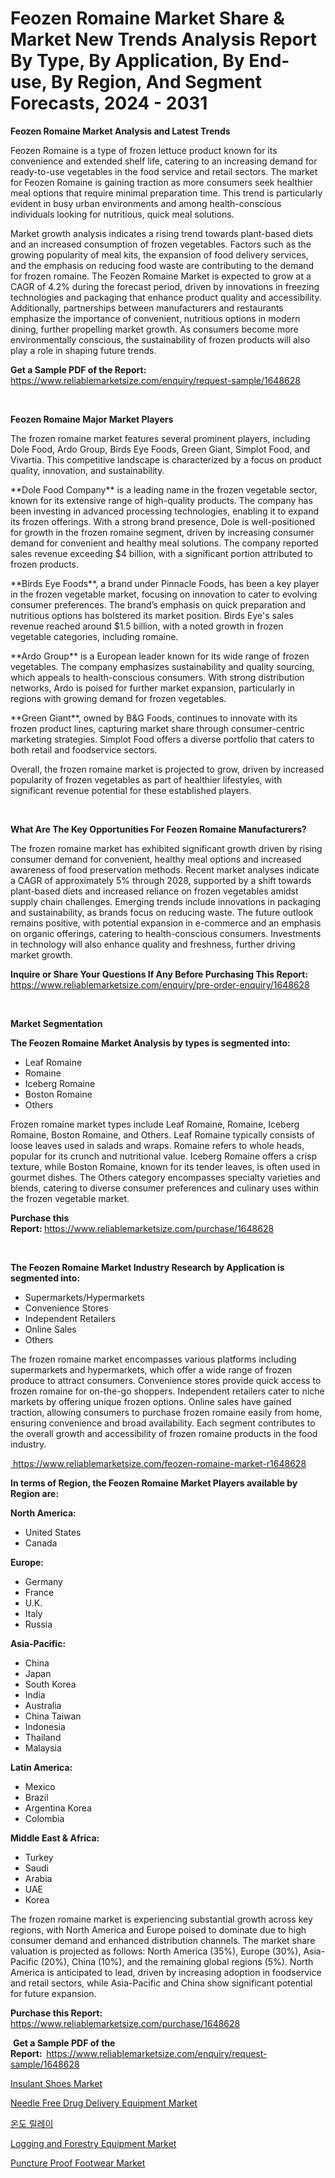 <p><h1>Feozen Romaine Market Share & Market New Trends Analysis Report By Type, By Application, By End-use, By Region, And Segment Forecasts, 2024 - 2031</h1></p><p><strong>Feozen Romaine Market Analysis and Latest Trends</strong></p>
<p><p>Feozen Romaine is a type of frozen lettuce product known for its convenience and extended shelf life, catering to an increasing demand for ready-to-use vegetables in the food service and retail sectors. The market for Feozen Romaine is gaining traction as more consumers seek healthier meal options that require minimal preparation time. This trend is particularly evident in busy urban environments and among health-conscious individuals looking for nutritious, quick meal solutions.</p><p>Market growth analysis indicates a rising trend towards plant-based diets and an increased consumption of frozen vegetables. Factors such as the growing popularity of meal kits, the expansion of food delivery services, and the emphasis on reducing food waste are contributing to the demand for frozen romaine. The Feozen Romaine Market is expected to grow at a CAGR of 4.2% during the forecast period, driven by innovations in freezing technologies and packaging that enhance product quality and accessibility. Additionally, partnerships between manufacturers and restaurants emphasize the importance of convenient, nutritious options in modern dining, further propelling market growth. As consumers become more environmentally conscious, the sustainability of frozen products will also play a role in shaping future trends.</p></p>
<p><strong>Get a Sample PDF of the Report:&nbsp;</strong> <a href="https://www.reliablemarketsize.com/enquiry/request-sample/1648628?utm_campaign=1103&utm_medium=2&utm_source=Github&utm_content=ia&utm_term=15102024&utm_id=feozen-romaine">https://www.reliablemarketsize.com/enquiry/request-sample/1648628</a></p>
<p>&nbsp;</p>
<p><strong>Feozen Romaine Major Market Players</strong></p>
<p><p>The frozen romaine market features several prominent players, including Dole Food, Ardo Group, Birds Eye Foods, Green Giant, Simplot Food, and Vivartia. This competitive landscape is characterized by a focus on product quality, innovation, and sustainability.</p><p>**Dole Food Company** is a leading name in the frozen vegetable sector, known for its extensive range of high-quality products. The company has been investing in advanced processing technologies, enabling it to expand its frozen offerings. With a strong brand presence, Dole is well-positioned for growth in the frozen romaine segment, driven by increasing consumer demand for convenient and healthy meal solutions. The company reported sales revenue exceeding $4 billion, with a significant portion attributed to frozen products.</p><p>**Birds Eye Foods**, a brand under Pinnacle Foods, has been a key player in the frozen vegetable market, focusing on innovation to cater to evolving consumer preferences. The brand’s emphasis on quick preparation and nutritious options has bolstered its market position. Birds Eye's sales revenue reached around $1.5 billion, with a noted growth in frozen vegetable categories, including romaine.</p><p>**Ardo Group** is a European leader known for its wide range of frozen vegetables. The company emphasizes sustainability and quality sourcing, which appeals to health-conscious consumers. With strong distribution networks, Ardo is poised for further market expansion, particularly in regions with growing demand for frozen vegetables.</p><p>**Green Giant**, owned by B&G Foods, continues to innovate with its frozen product lines, capturing market share through consumer-centric marketing strategies. Simplot Food offers a diverse portfolio that caters to both retail and foodservice sectors.</p><p>Overall, the frozen romaine market is projected to grow, driven by increased popularity of frozen vegetables as part of healthier lifestyles, with significant revenue potential for these established players.</p></p>
<p>&nbsp;</p>
<p><strong>What Are The Key Opportunities For Feozen Romaine Manufacturers?</strong></p>
<p><p>The frozen romaine market has exhibited significant growth driven by rising consumer demand for convenient, healthy meal options and increased awareness of food preservation methods. Recent market analyses indicate a CAGR of approximately 5% through 2028, supported by a shift towards plant-based diets and increased reliance on frozen vegetables amidst supply chain challenges. Emerging trends include innovations in packaging and sustainability, as brands focus on reducing waste. The future outlook remains positive, with potential expansion in e-commerce and an emphasis on organic offerings, catering to health-conscious consumers. Investments in technology will also enhance quality and freshness, further driving market growth.</p></p>
<p><strong>Inquire or Share Your Questions If Any Before Purchasing This Report:</strong> <a href="https://www.reliablemarketsize.com/enquiry/pre-order-enquiry/1648628?utm_campaign=1103&utm_medium=2&utm_source=Github&utm_content=ia&utm_term=15102024&utm_id=feozen-romaine">https://www.reliablemarketsize.com/enquiry/pre-order-enquiry/1648628</a></p>
<p>&nbsp;</p>
<p><strong>Market Segmentation</strong></p>
<p><strong>The Feozen Romaine Market Analysis by types is segmented into:</strong></p>
<p><ul><li>Leaf Romaine</li><li>Romaine</li><li>Iceberg Romaine</li><li>Boston Romaine</li><li>Others</li></ul></p>
<p><p>Frozen romaine market types include Leaf Romaine, Romaine, Iceberg Romaine, Boston Romaine, and Others. Leaf Romaine typically consists of loose leaves used in salads and wraps. Romaine refers to whole heads, popular for its crunch and nutritional value. Iceberg Romaine offers a crisp texture, while Boston Romaine, known for its tender leaves, is often used in gourmet dishes. The Others category encompasses specialty varieties and blends, catering to diverse consumer preferences and culinary uses within the frozen vegetable market.</p></p>
<p><strong>Purchase this Report:&nbsp;</strong><a href="https://www.reliablemarketsize.com/purchase/1648628?utm_campaign=1103&utm_medium=2&utm_source=Github&utm_content=ia&utm_term=15102024&utm_id=feozen-romaine">https://www.reliablemarketsize.com/purchase/1648628</a></p>
<p>&nbsp;</p>
<p><strong>The Feozen Romaine Market Industry Research by Application is segmented into:</strong></p>
<p><ul><li>Supermarkets/Hypermarkets</li><li>Convenience Stores</li><li>Independent Retailers</li><li>Online Sales</li><li>Others</li></ul></p>
<p><p>The frozen romaine market encompasses various platforms including supermarkets and hypermarkets, which offer a wide range of frozen produce to attract consumers. Convenience stores provide quick access to frozen romaine for on-the-go shoppers. Independent retailers cater to niche markets by offering unique frozen options. Online sales have gained traction, allowing consumers to purchase frozen romaine easily from home, ensuring convenience and broad availability. Each segment contributes to the overall growth and accessibility of frozen romaine products in the food industry.</p></p>
<p><a href="https://www.reliablemarketsize.com/feozen-romaine-market-r1648628?utm_campaign=1103&utm_medium=2&utm_source=Github&utm_content=ia&utm_term=15102024&utm_id=feozen-romaine">&nbsp;https://www.reliablemarketsize.com/feozen-romaine-market-r1648628</a></p>
<p><strong>In terms of Region, the Feozen Romaine Market Players available by Region are:</strong></p>
<p>
    <p> <strong> North America: </strong>
        <ul>
            <li>United States</li>
            <li>Canada</li>
        </ul>
        </p> 
    <p> <strong> Europe: </strong>
        <ul>
            <li>Germany</li>
            <li>France</li>
            <li>U.K.</li>
            <li>Italy</li>
            <li>Russia</li>
        </ul>
        </p> 
    <p> <strong> Asia-Pacific: </strong>
        <ul>
            <li>China</li>
            <li>Japan</li>
            <li>South Korea</li>
            <li>India</li>
            <li>Australia</li>
            <li>China Taiwan</li>
            <li>Indonesia</li>
            <li>Thailand</li>
            <li>Malaysia</li>
        </ul>
        </p> 
    <p> <strong> Latin America: </strong>
        <ul>
            <li>Mexico</li>
            <li>Brazil</li>
            <li>Argentina Korea</li>
            <li>Colombia</li>
        </ul>
        </p> 
    <p> <strong> Middle East & Africa: </strong>
        <ul>
            <li>Turkey</li>
            <li>Saudi</li>
            <li>Arabia</li>
            <li>UAE</li>
            <li>Korea</li>
        </ul>
    </p>
    </p>
<p><p>The frozen romaine market is experiencing substantial growth across key regions, with North America and Europe poised to dominate due to high consumer demand and enhanced distribution channels. The market share valuation is projected as follows: North America (35%), Europe (30%), Asia-Pacific (20%), China (10%), and the remaining global regions (5%). North America is anticipated to lead, driven by increasing adoption in foodservice and retail sectors, while Asia-Pacific and China show significant potential for future expansion.</p></p>
<p><strong>Purchase this Report: </strong><a href="https://www.reliablemarketsize.com/purchase/1648628?utm_campaign=1103&utm_medium=2&utm_source=Github&utm_content=ia&utm_term=15102024&utm_id=feozen-romaine">https://www.reliablemarketsize.com/purchase/1648628</a></p>
<p>&nbsp;<strong>Get a Sample PDF of the Report:&nbsp;&nbsp;</strong><a href="https://www.reliablemarketsize.com/enquiry/request-sample/1648628?utm_campaign=1103&utm_medium=2&utm_source=Github&utm_content=ia&utm_term=15102024&utm_id=feozen-romaine">https://www.reliablemarketsize.com/enquiry/request-sample/1648628</a></p>
<p><strong></strong></p>
<p><p><a href="https://github.com/berna3d1akin/Market-Research-Report-List-1/blob/main/insulant-shoes-market.md?utm_campaign=1103&utm_medium=2&utm_source=Github&utm_content=ia&utm_term=15102024&utm_id=feozen-romaine">Insulant Shoes Market</a></p><p><a href="https://www.linkedin.com/pulse/needle-free-drug-delivery-equipment-market-size-type-novel-hsude?trk=public_post_embed_feed-article-content&utm_campaign=1103&utm_medium=2&utm_source=Github&utm_content=ia&utm_term=15102024&utm_id=feozen-romaine">Needle Free Drug Delivery Equipment Market</a></p><p><a href="https://github.com/sougarounis/Market-Research-Report-List-6/blob/main/113837418190.md?utm_campaign=1103&utm_medium=2&utm_source=Github&utm_content=ia&utm_term=15102024&utm_id=feozen-romaine">온도 릴레이</a></p><p><a href="https://www.linkedin.com/pulse/top-trends-transforming-logging-forestry-equipment-market-2024-upade?trk=public_post_embed_feed-article-content&utm_campaign=1103&utm_medium=2&utm_source=Github&utm_content=ia&utm_term=15102024&utm_id=feozen-romaine">Logging and Forestry Equipment Market</a></p><p><a href="https://github.com/carsonlv80bas/Market-Research-Report-List-1/blob/main/puncture-proof-footwear-market.md?utm_campaign=1103&utm_medium=2&utm_source=Github&utm_content=ia&utm_term=15102024&utm_id=feozen-romaine">Puncture Proof Footwear Market</a></p></p>
